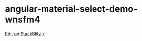 # angular-material-select-demo-wnsfm4

[Edit on StackBlitz ⚡️](https://stackblitz.com/edit/angular-material-select-demo-wnsfm4)